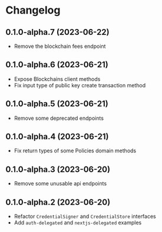 # Changelog

## 0.1.0-alpha.7 (2023-06-22)

* Remove the blockchain fees endpoint

## 0.1.0-alpha.6 (2023-06-21)

* Expose Blockchains client methods
* Fix input type of public key create transaction method

## 0.1.0-alpha.5 (2023-06-21)

* Remove some deprecated endpoints

## 0.1.0-alpha.4 (2023-06-21)

* Fix return types of some Policies domain methods

## 0.1.0-alpha.3 (2023-06-20)

* Remove some unusable api endpoints

## 0.1.0-alpha.2 (2023-06-20)

* Refactor `CredentialSigner` and `CredentialStore` interfaces
* Add `auth-delegated` and `nextjs-delegated` examples